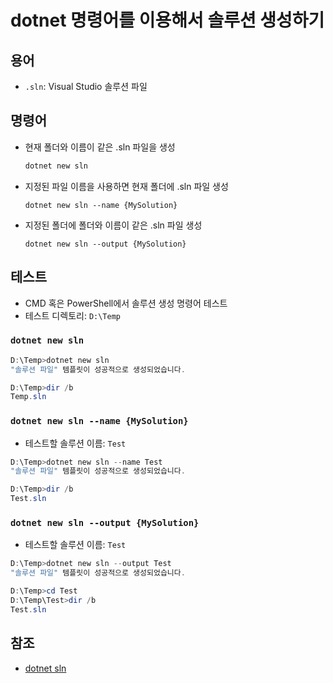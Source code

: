 # dotnet 명령어를 이용해서 솔루션 생성하기

## 용어
- `.sln`: Visual Studio 솔루션 파일

## 명령어

- 현재 폴더와 이름이 같은 .sln 파일을 생성
    ```PowerShell
    dotnet new sln
    ```
- 지정된 파일 이름을 사용하면 현재 폴더에 .sln 파일 생성
    ```
    dotnet new sln --name {MySolution}
    ```
- 지정된 폴더에 폴더와 이름이 같은 .sln 파일 생성
    ```
    dotnet new sln --output {MySolution}
    ```

## 테스트
- CMD 혹은 PowerShell에서 솔루션 생성 명령어 테스트
- 테스트 디렉토리: `D:\Temp`

### `dotnet new sln`
```PowerShell
D:\Temp>dotnet new sln
"솔루션 파일" 템플릿이 성공적으로 생성되었습니다.

D:\Temp>dir /b
Temp.sln
```

### `dotnet new sln --name {MySolution}`
- 테스트할 솔루션 이름: `Test`
```PowerShell
D:\Temp>dotnet new sln --name Test
"솔루션 파일" 템플릿이 성공적으로 생성되었습니다.

D:\Temp>dir /b
Test.sln
```

### `dotnet new sln --output {MySolution}`
- 테스트할 솔루션 이름: `Test`
```PowerShell
D:\Temp>dotnet new sln --output Test
"솔루션 파일" 템플릿이 성공적으로 생성되었습니다.

D:\Temp>cd Test
D:\Temp\Test>dir /b
Test.sln
```

## 참조
- [dotnet sln](https://learn.microsoft.com/ko-kr/dotnet/core/tools/dotnet-sln)
